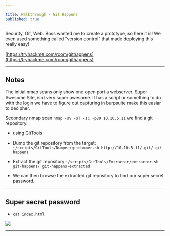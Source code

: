 ```yaml
---

title: Walkthrough - Git Happens
published: true
---
```


Security, Git, Web. Boss wanted me to create a prototype, so here it is! We even used something called "version control" that made deploying this really easy!

[https://tryhackme.com/room/githappens](https://tryhackme.com/room/githappens)

* * *

## Notes

The initial nmap scans only show one open port a webserver. Super Awesome Site, isnt very super awesome. It has a script or something to do with the login we have to figure out capturing in burpsuite make this easiar to decipher.

Secondary nmap scan ``nmap -sV -sT -sC -p80 10.10.5.11`` we find a git repository.

- using GitTools

- Dump the git repository from the target: ``~/scripts/GitTools/Dumper/gitdumper.sh http://10.10.5.11/.git/ git-happens``
- Extract the git repository ``~/scripts/GitTools/Extractor/extractor.sh git-happens/ git-happens-extracted``

- We can then browse the extracted git repository to find our super secret password.

* * * 

## Super secret password

- ``cat index.html``

![](/assets/githappens.png)

* * * 

